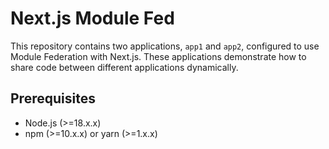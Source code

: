 # Next.js Module Fed

This repository contains two applications, `app1` and `app2`, configured to use Module Federation with Next.js. These applications demonstrate how to share code between different applications dynamically.

## Prerequisites

- Node.js (>=18.x.x)
- npm (>=10.x.x) or yarn (>=1.x.x)